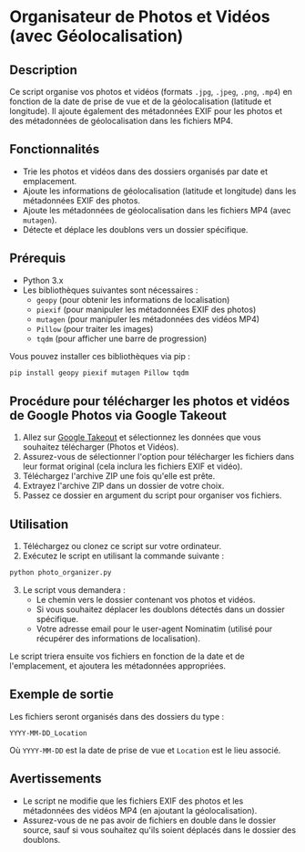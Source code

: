 
# Organisateur de Photos et Vidéos (avec Géolocalisation)

## Description
Ce script organise vos photos et vidéos (formats `.jpg`, `.jpeg`, `.png`, `.mp4`) en fonction de la date de prise de vue et de la géolocalisation (latitude et longitude). Il ajoute également des métadonnées EXIF pour les photos et des métadonnées de géolocalisation dans les fichiers MP4.

## Fonctionnalités
- Trie les photos et vidéos dans des dossiers organisés par date et emplacement.
- Ajoute les informations de géolocalisation (latitude et longitude) dans les métadonnées EXIF des photos.
- Ajoute les métadonnées de géolocalisation dans les fichiers MP4 (avec `mutagen`).
- Détecte et déplace les doublons vers un dossier spécifique.

## Prérequis
- Python 3.x
- Les bibliothèques suivantes sont nécessaires :
  - `geopy` (pour obtenir les informations de localisation)
  - `piexif` (pour manipuler les métadonnées EXIF des photos)
  - `mutagen` (pour manipuler les métadonnées des vidéos MP4)
  - `Pillow` (pour traiter les images)
  - `tqdm` (pour afficher une barre de progression)

Vous pouvez installer ces bibliothèques via pip :
```bash
pip install geopy piexif mutagen Pillow tqdm
```

## Procédure pour télécharger les photos et vidéos de Google Photos via Google Takeout
1. Allez sur [Google Takeout](https://takeout.google.com/) et sélectionnez les données que vous souhaitez télécharger (Photos et Vidéos).
2. Assurez-vous de sélectionner l'option pour télécharger les fichiers dans leur format original (cela inclura les fichiers EXIF et vidéo).
3. Téléchargez l'archive ZIP une fois qu'elle est prête.
4. Extrayez l'archive ZIP dans un dossier de votre choix.
5. Passez ce dossier en argument du script pour organiser vos fichiers.

## Utilisation
1. Téléchargez ou clonez ce script sur votre ordinateur.
2. Exécutez le script en utilisant la commande suivante :
```bash
python photo_organizer.py
```
3. Le script vous demandera :
   - Le chemin vers le dossier contenant vos photos et vidéos.
   - Si vous souhaitez déplacer les doublons détectés dans un dossier spécifique.
   - Votre adresse email pour le user-agent Nominatim (utilisé pour récupérer des informations de localisation).

Le script triera ensuite vos fichiers en fonction de la date et de l'emplacement, et ajoutera les métadonnées appropriées.

## Exemple de sortie
Les fichiers seront organisés dans des dossiers du type :
```
YYYY-MM-DD_Location
```
Où `YYYY-MM-DD` est la date de prise de vue et `Location` est le lieu associé.

## Avertissements
- Le script ne modifie que les fichiers EXIF des photos et les métadonnées des vidéos MP4 (en ajoutant la géolocalisation).
- Assurez-vous de ne pas avoir de fichiers en double dans le dossier source, sauf si vous souhaitez qu'ils soient déplacés dans le dossier des doublons.
